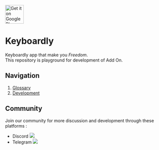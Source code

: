 <a href="https://play.google.com/store/apps/details?id=app.keyboardly.android"><img alt="Get it on Google Play" src="https://play.google.com/intl/en_us/badges/images/generic/en-play-badge.png" height=60px /></a>

# Keyboardly
Keyboardly app that make you *Freedom*.
<br>
This repository is playground for development of Add On.

## Navigation
1. [Glossary](/doc/Glossary.md)
2. [Development](/doc/Addon.md)

## Community
Join our community for more discussion and development through these platforms :
<br>
- Discord [![](https://dcbadge.vercel.app/api/server/nchdnZ9s?style=flat)](https://discord.gg/nchdnZ9s)
- Telegram [![](https://img.shields.io/badge/Keyboardly%20Community-12%20members-brightgreen?logo=telegram)](https://t.me/+ZGByTapdX1ljMDQ1)
